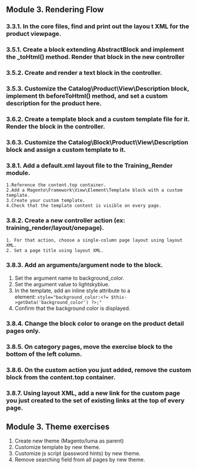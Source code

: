 ## Module 3. Rendering Flow
### 3.3.1. In the core files, find and print out the layou t XML for the product viewpage.
### 3.5.1. Create a block extending AbstractBlock and implement the _toHtml() method. Render that block in the new controller
### 3.5.2. Create and render a text block in the controller.
### 3.5.3. Customize the Catalog\Product\View\Description block, implement th beforeToHtml() method, and set a custom description for the product here.
### 3.6.2. Create a template block and a custom template file for it. Render the block in the controller.
### 3.6.3. Customize the Catalog\Block\Product\View\Description block and assign a custom template to it.
### 3.8.1. Add a default.xml layout file to the Training_Render module.
    1.Reference the content.top container.
    2.Add a Magento\Framework\View\Element\Template block with a custom template.
    3.Create your custom template.
    4.Check that the template content is visible on every page.
    
### 3.8.2. Create a new controller action (ex: training_render/layout/onepage).
    1. For that action, choose a single-column page layout using layout XML.
    2. Set a page title using layout XML.

### 3.8.3. Add an arguments/argument node to the block.
1. Set the argument name to background_color.
2. Set the argument value to lightskyblue.
3. In the template, add an inline style attribute to a <div> element:
`style="background_color:<?= $this->getData('background_color') ?>;"`
4. Confirm that the background color is displayed.
### 3.8.4. Change the block color to orange on the product detail pages only.
### 3.8.5. On category pages, move the exercise block to the bottom of the left column.
### 3.8.6. On the custom action you just added, remove the custom block from the content.top container.
### 3.8.7. Using layout XML, add a new link for the custom page you just created to the set of existing links at the top of every page.

## Module 3. Theme exercises
1. Create new theme (Magento/luma as parent)
2. Customize template by new theme.
3. Customize js script (password hints) by new theme.
4. Remove searching field from all pages by new theme.